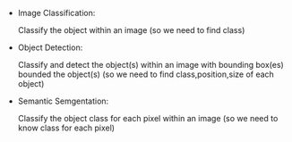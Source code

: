 
- Image Classification:
    
    Classify the object within an image
    (so we need to find class)
    
- Object Detection:
    
    Classify and detect the object(s) within an image with bounding box(es) bounded the object(s)
    (so we need to find class,position,size of each object)
    
- Semantic Semgentation:

    Classify the object class for each pixel within an image
    (so we need to know class for each pixel)
